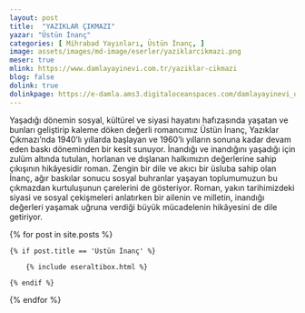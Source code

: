 ```yaml
---
layout: post
title:  "YAZIKLAR ÇIKMAZI"
yazar: "Üstün İnanç"
categories: [ Mihrabad Yayınları, Üstün İnanç, ]
image: assets/images/md-image/eserler/yaziklarcikmazi.png
meser: true
mlink: https://www.damlayayinevi.com.tr/yaziklar-cikmazi
blog: false
dolink: true
dolinkpage: https://e-damla.ams3.digitaloceanspaces.com/damlayayinevi_ornek_sayfalar/9786058199170/index.html
---
```


Yaşadığı dönemin sosyal, kültürel ve siyasi hayatını hafızasında yaşatan ve bunları geliştirip kaleme döken değerli romancımız Üstün İnanç, Yazıklar Çıkmazı’nda 1940’lı yıllarda başlayan ve 1960’lı yılların sonuna kadar devam eden baskı döneminden bir kesit sunuyor. İnandığı ve inandığını yaşadığı için zulüm altında tutulan, horlanan ve dışlanan halkımızın değerlerine sahip çıkışının hikâyesidir roman. Zengin bir dile ve akıcı bir üsluba sahip olan İnanç, ağır baskılar sonucu sosyal buhranlar yaşayan toplumumuzun bu çıkmazdan kurtuluşunun çarelerini de gösteriyor. Roman, yakın tarihimizdeki siyasi ve sosyal çekişmeleri anlatırken bir ailenin ve milletin, inandığı değerleri yaşamak uğruna verdiği büyük mücadelenin hikâyesini de dile getiriyor.

<div class="row">

{% for post in site.posts %}

    {% if post.title == 'Üstün İnanç' %}

        {% include eseraltibox.html %}

    {% endif %}

{% endfor %}
</div>